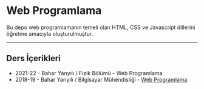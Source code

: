 # Web Programlama
Bu depo web programlamanın temeli olan HTML, CSS ve Javascript dillerini öğretme amacıyla oluşturulmuştur.

---

## Ders İçerikleri
* 2021-22 - Bahar Yarıyılı / Fizik Bölümü - Web Programlama
* 2018-19 - Bahar Yarıyılı / Bilgisayar Mühendisliği - [Web Programlama](2018-19_ceng.md)